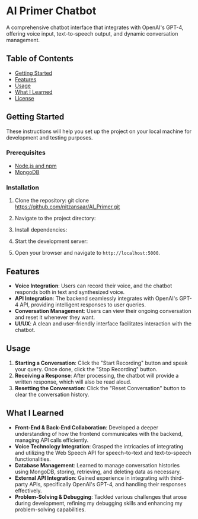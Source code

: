 # AI Primer Chatbot

A comprehensive chatbot interface that integrates with OpenAI's GPT-4, offering voice input, text-to-speech output, and dynamic conversation management.

## Table of Contents

- [Getting Started](#getting-started)
- [Features](#features)
- [Usage](#usage)
- [What I Learned](#what-i-learned)
- [License](#license)

## Getting Started

These instructions will help you set up the project on your local machine for development and testing purposes.

### Prerequisites

- [Node.js and npm](https://nodejs.org/)
- [MongoDB](https://www.mongodb.com/try/download/community)

### Installation

1. Clone the repository: git clone https://github.com/nitzansaar/AI_Primer.git

2. Navigate to the project directory:

3. Install dependencies:

4. Start the development server:

5. Open your browser and navigate to `http://localhost:5000`.

## Features

- **Voice Integration**: Users can record their voice, and the chatbot responds both in text and synthesized voice.
- **API Integration**: The backend seamlessly integrates with OpenAI's GPT-4 API, providing intelligent responses to user queries.
- **Conversation Management**: Users can view their ongoing conversation and reset it whenever they want.
- **UI/UX**: A clean and user-friendly interface facilitates interaction with the chatbot.

## Usage

1. **Starting a Conversation**: Click the "Start Recording" button and speak your query. Once done, click the "Stop Recording" button.
2. **Receiving a Response**: After processing, the chatbot will provide a written response, which will also be read aloud.
3. **Resetting the Conversation**: Click the "Reset Conversation" button to clear the conversation history.

## What I Learned

- **Front-End & Back-End Collaboration**: Developed a deeper understanding of how the frontend communicates with the backend, managing API calls efficiently.
- **Voice Technology Integration**: Grasped the intricacies of integrating and utilizing the Web Speech API for speech-to-text and text-to-speech functionalities.
- **Database Management**: Learned to manage conversation histories using MongoDB, storing, retrieving, and deleting data as necessary.
- **External API Integration**: Gained experience in integrating with third-party APIs, specifically OpenAI's GPT-4, and handling their responses effectively.
- **Problem-Solving & Debugging**: Tackled various challenges that arose during development, refining my debugging skills and enhancing my problem-solving capabilities.
